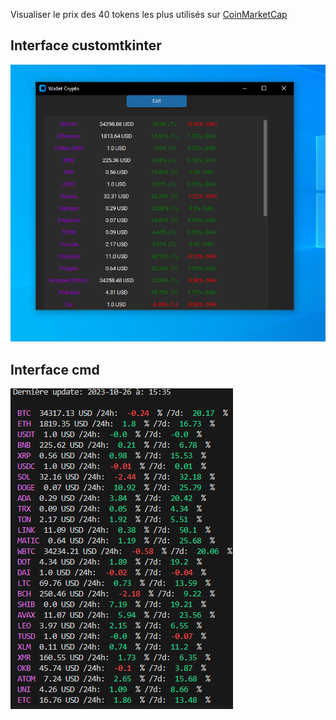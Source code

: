 Visualiser le prix des 40 tokens les plus utilisés sur [CoinMarketCap](https://coinmarketcap.com/)
## Interface customtkinter
![image2](./pictures/image2.PNG)
## Interface cmd
![image1](./pictures/image.PNG)
